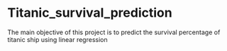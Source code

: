# Titanic_survival_prediction
The main objective of this project is to predict the survival percentage of titanic ship using linear regression

